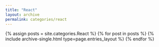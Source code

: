 ```yaml
---
title: "React"
layout: archive
permalink: categories/react
---
```


{% assign posts = site.categories.React %}
{% for post in posts %} {% include archive-single.html type=page.entries_layout %} {% endfor %}
